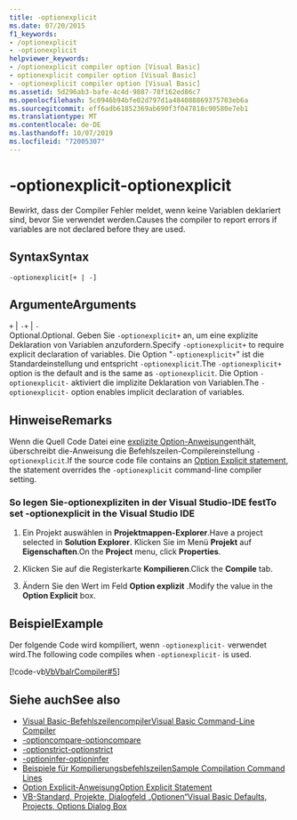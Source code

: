 ```yaml
---
title: -optionexplicit
ms.date: 07/20/2015
f1_keywords:
- /optionexplicit
- -optionexplicit
helpviewer_keywords:
- /optionexplicit compiler option [Visual Basic]
- optionexplicit compiler option [Visual Basic]
- -optionexplicit compiler option [Visual Basic]
ms.assetid: 5d296ab3-bafe-4c4d-9887-78f162ed86c7
ms.openlocfilehash: 5c0946b94bfe02d797d1a484088869375703eb6a
ms.sourcegitcommit: eff6adb61852369ab690f3f047818c90580e7eb1
ms.translationtype: MT
ms.contentlocale: de-DE
ms.lasthandoff: 10/07/2019
ms.locfileid: "72005307"
---
```

# <a name="-optionexplicit"></a><span data-ttu-id="d2dc8-102">-optionexplicit</span><span class="sxs-lookup"><span data-stu-id="d2dc8-102">-optionexplicit</span></span>
<span data-ttu-id="d2dc8-103">Bewirkt, dass der Compiler Fehler meldet, wenn keine Variablen deklariert sind, bevor Sie verwendet werden.</span><span class="sxs-lookup"><span data-stu-id="d2dc8-103">Causes the compiler to report errors if variables are not declared before they are used.</span></span>  
  
## <a name="syntax"></a><span data-ttu-id="d2dc8-104">Syntax</span><span class="sxs-lookup"><span data-stu-id="d2dc8-104">Syntax</span></span>  
  
```console  
-optionexplicit[+ | -]  
```  
  
## <a name="arguments"></a><span data-ttu-id="d2dc8-105">Argumente</span><span class="sxs-lookup"><span data-stu-id="d2dc8-105">Arguments</span></span>  
 <span data-ttu-id="d2dc8-106">`+` &#124; `-`</span><span class="sxs-lookup"><span data-stu-id="d2dc8-106">`+` &#124; `-`</span></span>  
 <span data-ttu-id="d2dc8-107">Optional.</span><span class="sxs-lookup"><span data-stu-id="d2dc8-107">Optional.</span></span> <span data-ttu-id="d2dc8-108">Geben Sie `-optionexplicit+` an, um eine explizite Deklaration von Variablen anzufordern.</span><span class="sxs-lookup"><span data-stu-id="d2dc8-108">Specify `-optionexplicit+` to require explicit declaration of variables.</span></span> <span data-ttu-id="d2dc8-109">Die Option "`-optionexplicit+`" ist die Standardeinstellung und entspricht `-optionexplicit`.</span><span class="sxs-lookup"><span data-stu-id="d2dc8-109">The `-optionexplicit+` option is the default and is the same as `-optionexplicit`.</span></span> <span data-ttu-id="d2dc8-110">Die Option `-optionexplicit-` aktiviert die implizite Deklaration von Variablen.</span><span class="sxs-lookup"><span data-stu-id="d2dc8-110">The `-optionexplicit-` option enables implicit declaration of variables.</span></span>  
  
## <a name="remarks"></a><span data-ttu-id="d2dc8-111">Hinweise</span><span class="sxs-lookup"><span data-stu-id="d2dc8-111">Remarks</span></span>  
 <span data-ttu-id="d2dc8-112">Wenn die Quell Code Datei eine [explizite Option-Anweisung](../../../visual-basic/language-reference/statements/option-explicit-statement.md)enthält, überschreibt die-Anweisung die Befehlszeilen-Compilereinstellung `-optionexplicit`.</span><span class="sxs-lookup"><span data-stu-id="d2dc8-112">If the source code file contains an [Option Explicit statement](../../../visual-basic/language-reference/statements/option-explicit-statement.md), the statement overrides the `-optionexplicit` command-line compiler setting.</span></span>  
  
### <a name="to-set--optionexplicit-in-the-visual-studio-ide"></a><span data-ttu-id="d2dc8-113">So legen Sie-optionexpliziten in der Visual Studio-IDE fest</span><span class="sxs-lookup"><span data-stu-id="d2dc8-113">To set -optionexplicit in the Visual Studio IDE</span></span>  
  
1. <span data-ttu-id="d2dc8-114">Ein Projekt auswählen in **Projektmappen-Explorer**.</span><span class="sxs-lookup"><span data-stu-id="d2dc8-114">Have a project selected in **Solution Explorer**.</span></span> <span data-ttu-id="d2dc8-115">Klicken Sie im Menü **Projekt** auf **Eigenschaften**.</span><span class="sxs-lookup"><span data-stu-id="d2dc8-115">On the **Project** menu, click **Properties**.</span></span>   
  
2. <span data-ttu-id="d2dc8-116">Klicken Sie auf die Registerkarte **Kompilieren**.</span><span class="sxs-lookup"><span data-stu-id="d2dc8-116">Click the **Compile** tab.</span></span>  
  
3. <span data-ttu-id="d2dc8-117">Ändern Sie den Wert im Feld **Option explizit** .</span><span class="sxs-lookup"><span data-stu-id="d2dc8-117">Modify the value in the **Option Explicit** box.</span></span>  
  
## <a name="example"></a><span data-ttu-id="d2dc8-118">Beispiel</span><span class="sxs-lookup"><span data-stu-id="d2dc8-118">Example</span></span>  
 <span data-ttu-id="d2dc8-119">Der folgende Code wird kompiliert, wenn `-optionexplicit-` verwendet wird.</span><span class="sxs-lookup"><span data-stu-id="d2dc8-119">The following code compiles when `-optionexplicit-` is used.</span></span>  
  
 [!code-vb[VbVbalrCompiler#5](~/samples/snippets/visualbasic/VS_Snippets_VBCSharp/VbVbalrCompiler/VB/OptionExplicitOff.vb#5)]  
  
## <a name="see-also"></a><span data-ttu-id="d2dc8-120">Siehe auch</span><span class="sxs-lookup"><span data-stu-id="d2dc8-120">See also</span></span>

- [<span data-ttu-id="d2dc8-121">Visual Basic-Befehlszeilencompiler</span><span class="sxs-lookup"><span data-stu-id="d2dc8-121">Visual Basic Command-Line Compiler</span></span>](../../../visual-basic/reference/command-line-compiler/index.md)
- [<span data-ttu-id="d2dc8-122">-optioncompare</span><span class="sxs-lookup"><span data-stu-id="d2dc8-122">-optioncompare</span></span>](../../../visual-basic/reference/command-line-compiler/optioncompare.md)
- [<span data-ttu-id="d2dc8-123">-optionstrict</span><span class="sxs-lookup"><span data-stu-id="d2dc8-123">-optionstrict</span></span>](../../../visual-basic/reference/command-line-compiler/optionstrict.md)
- [<span data-ttu-id="d2dc8-124">-optioninfer</span><span class="sxs-lookup"><span data-stu-id="d2dc8-124">-optioninfer</span></span>](../../../visual-basic/reference/command-line-compiler/optioninfer.md)
- [<span data-ttu-id="d2dc8-125">Beispiele für Kompilierungsbefehlszeilen</span><span class="sxs-lookup"><span data-stu-id="d2dc8-125">Sample Compilation Command Lines</span></span>](../../../visual-basic/reference/command-line-compiler/sample-compilation-command-lines.md)
- [<span data-ttu-id="d2dc8-126">Option Explicit-Anweisung</span><span class="sxs-lookup"><span data-stu-id="d2dc8-126">Option Explicit Statement</span></span>](../../../visual-basic/language-reference/statements/option-explicit-statement.md)
- [<span data-ttu-id="d2dc8-127">VB-Standard, Projekte, Dialogfeld „Optionen“</span><span class="sxs-lookup"><span data-stu-id="d2dc8-127">Visual Basic Defaults, Projects, Options Dialog Box</span></span>](/visualstudio/ide/reference/visual-basic-defaults-projects-options-dialog-box)
